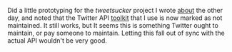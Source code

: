 Did a little prototyping for the <i>tweetsucker</i> project I wrote <a href="http://scripting.com/2019/11/07.html#a144614">about</a> the other day, and noted that the Twitter API <a href="https://github.com/reneraab/node-twitter-api">toolkit</a> that I use is now marked as not maintained. It still works, but It seems this is something Twitter ought to maintain, or pay someone to maintain. Letting this fall out of sync with the actual API wouldn't be very good. 
